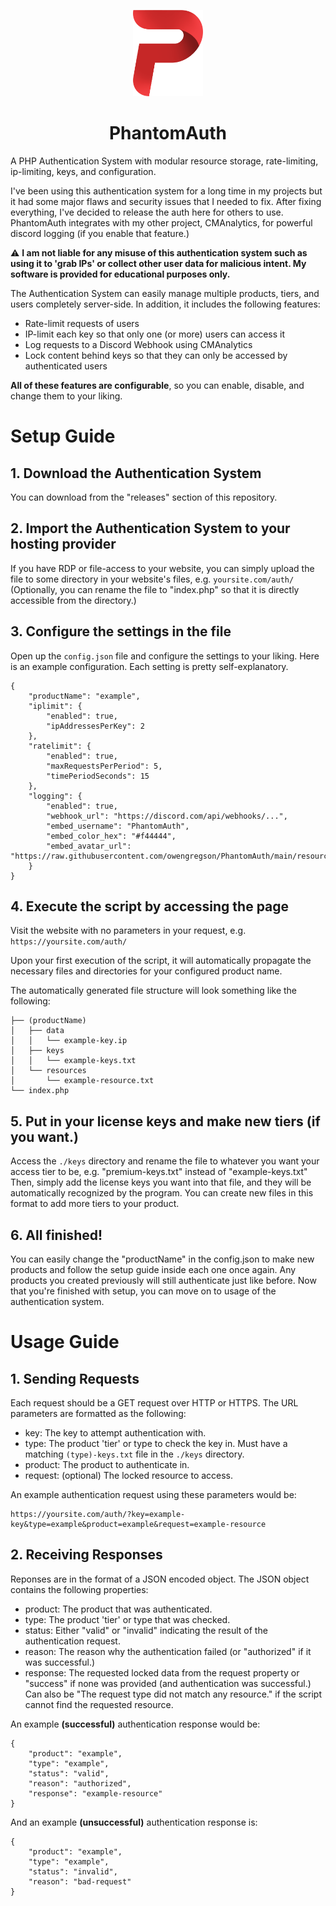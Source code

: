 <p align="center">
  <img src="./resources/PhantomAuth-NoBorders.png" width="112" height="138">
</p>
<h1 align="center">PhantomAuth</h1>
<p>A PHP Authentication System with modular resource storage, rate-limiting, ip-limiting, keys, and configuration.</p>
<p>I&#39;ve been using this authentication system for a long time in my projects but it had some major flaws and security issues that I needed to fix. After fixing everything, I&#39;ve decided to release the auth here for others to use.
PhantomAuth integrates with my other project, CMAnalytics, for powerful discord logging (if you enable that feature.)</p>
<p>⚠️ <strong>I am not liable for any misuse of this authentication system such as using it to &#39;grab IPs&#39; or collect other user data for malicious intent. My software is provided for educational purposes only.</strong></p>
<p>The Authentication System can easily manage multiple products, tiers, and users completely server-side. In addition, it includes the following features:</p>
<ul>
<li>Rate-limit requests of users</li>
<li>IP-limit each key so that only one (or more) users can access it</li>
<li>Log requests to a Discord Webhook using CMAnalytics</li>
<li>Lock content behind keys so that they can only be accessed by authenticated users</li>
</ul>
<p><strong>All of these features are configurable</strong>, so you can enable, disable, and change them to your liking.</p>
<h1 id="setup-guide">Setup Guide</h1>
<h2 id="1-download-the-authentication-system">1. Download the Authentication System</h2>
<p>You can download from the &quot;releases&quot; section of this repository.</p>
<h2 id="2-import-the-authentication-system-to-your-hosting-provider">2. Import the Authentication System to your hosting provider</h2>
<p>If you have RDP or file-access to your website, you can simply upload the file to some directory in your website&#39;s files, e.g. <code>yoursite.com/auth/</code> (Optionally, you can rename the file to &quot;index.php&quot; so that it is directly accessible from the directory.)</p>
<h2 id="3-configure-the-settings-in-the-file">3. Configure the settings in the file</h2>
<p>Open up the <code>config.json</code> file and configure the settings to your liking. Here is an example configuration. Each setting is pretty self-explanatory.</p>
<pre><code class="lang-json">{
    <span class="hljs-attr">"productName"</span>: <span class="hljs-string">"example"</span>,
    <span class="hljs-attr">"iplimit"</span>: {
        <span class="hljs-attr">"enabled"</span>: <span class="hljs-literal">true</span>,
        <span class="hljs-attr">"ipAddressesPerKey"</span>: <span class="hljs-number">2</span>
    },
    <span class="hljs-attr">"ratelimit"</span>: {
        <span class="hljs-attr">"enabled"</span>: <span class="hljs-literal">true</span>,
        <span class="hljs-attr">"maxRequestsPerPeriod"</span>: <span class="hljs-number">5</span>,
        <span class="hljs-attr">"timePeriodSeconds"</span>: <span class="hljs-number">15</span>
    },
    <span class="hljs-attr">"logging"</span>: {
        <span class="hljs-attr">"enabled"</span>: <span class="hljs-literal">true</span>,
        <span class="hljs-attr">"webhook_url"</span>: <span class="hljs-string">"https://discord.com/api/webhooks/..."</span>,
        <span class="hljs-attr">"embed_username"</span>: <span class="hljs-string">"PhantomAuth"</span>,
        <span class="hljs-attr">"embed_color_hex"</span>: <span class="hljs-string">"#f44444"</span>,
        <span class="hljs-attr">"embed_avatar_url"</span>: <span class="hljs-string">"https://raw.githubusercontent.com/owengregson/PhantomAuth/main/resources/PhantomAuth.png"</span>
    }
}
</code></pre>
<h2 id="4-execute-the-script-by-accessing-the-page">4. Execute the script by accessing the page</h2>
<p>Visit the website with no parameters in your request, e.g.
<code>https://yoursite.com/auth/</code></p>
<p>Upon your first execution of the script, it will automatically propagate the necessary files and directories for your configured product name.</p>
<p>The automatically generated file structure will look something like the following:</p>
<pre><code>├── (productName)
│   ├── data
│   │   └── example-key<span class="hljs-selector-class">.ip</span>
│   ├── keys
│   │   └── example-keys<span class="hljs-selector-class">.txt</span>
│   └── resources
│       └── example-resource<span class="hljs-selector-class">.txt</span>
└── index.php
</code></pre><h2 id="5-put-in-your-license-keys-and-make-new-tiers-if-you-want-">5. Put in your license keys and make new tiers (if you want.)</h2>
<p>Access the <code>./keys</code> directory and rename the file to whatever you want your access tier to be, e.g. &quot;premium-keys.txt&quot; instead of &quot;example-keys.txt&quot;
Then, simply add the license keys you want into that file, and they will be automatically recognized by the program. You can create new files in this format to add more tiers to your product.</p>
<h2 id="6-all-finished-">6. All finished!</h2>
<p>You can easily change the &quot;productName&quot; in the config.json to make new products and follow the setup guide inside each one once again. Any products you created previously will still authenticate just like before.
Now that you&#39;re finished with setup, you can move on to usage of the authentication system.</p>
<h1 id="usage-guide">Usage Guide</h1>
<h2 id="1-sending-requests">1. Sending Requests</h2>
<p>Each request should be a GET request over HTTP or HTTPS. The URL parameters are formatted as the following:</p>
<ul>
<li>key: The key to attempt authentication with.</li>
<li>type: The product &#39;tier&#39; or type to check the key in. Must have a matching <code>(type)-keys.txt</code> file in the <code>./keys</code> directory.</li>
<li>product: The product to authenticate in.</li>
<li>request: (optional) The locked resource to access.</li>
</ul>
<p>An example authentication request using these parameters would be:</p>
<pre><code>https://yoursite.com/auth/?<span class="hljs-built_in">key</span>=<span class="hljs-built_in">example</span>-<span class="hljs-built_in">key</span>&amp;type=<span class="hljs-built_in">example</span>&amp;<span class="hljs-built_in">product</span>=<span class="hljs-built_in">example</span>&amp;request=<span class="hljs-built_in">example</span>-resource
</code></pre><h2 id="2-receiving-responses">2. Receiving Responses</h2>
<p>Reponses are in the format of a JSON encoded object. The JSON object contains the following properties:</p>
<ul>
<li>product: The product that was authenticated.</li>
<li>type: The product &#39;tier&#39; or type that was checked.</li>
<li>status: Either &quot;valid&quot; or &quot;invalid&quot; indicating the result of the authentication request.</li>
<li>reason: The reason why the authentication failed (or &quot;authorized&quot; if it was successful.)</li>
<li>response: The requested locked data from the request property or &quot;success&quot; if none was provided (and authentication was successful.) Can also be &quot;The request type did not match any resource.&quot; if the script cannot find the requested resource.</li>
</ul>
<p>An example <strong>(successful)</strong> authentication response would be:</p>
<pre><code class="lang-json">{
    <span class="hljs-attr">"product"</span>: <span class="hljs-string">"example"</span>,
    <span class="hljs-attr">"type"</span>: <span class="hljs-string">"example"</span>,
    <span class="hljs-attr">"status"</span>: <span class="hljs-string">"valid"</span>,
    <span class="hljs-attr">"reason"</span>: <span class="hljs-string">"authorized"</span>,
    <span class="hljs-attr">"response"</span>: <span class="hljs-string">"example-resource"</span>
}
</code></pre>
<p>And an example <strong>(unsuccessful)</strong> authentication response is:</p>
<pre><code class="lang-json">{
    <span class="hljs-attr">"product"</span>: <span class="hljs-string">"example"</span>,
    <span class="hljs-attr">"type"</span>: <span class="hljs-string">"example"</span>,
    <span class="hljs-attr">"status"</span>: <span class="hljs-string">"invalid"</span>,
    <span class="hljs-attr">"reason"</span>: <span class="hljs-string">"bad-request"</span>
}
</code></pre>
